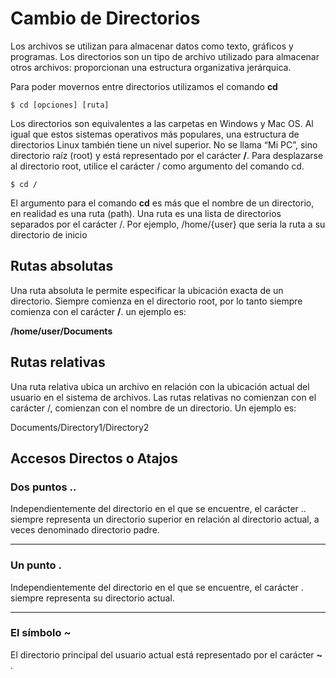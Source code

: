 # Cambio de Directorios

Los archivos se utilizan para almacenar datos como texto, gráficos y programas. Los directorios son un tipo de archivo utilizado para almacenar otros archivos: proporcionan una estructura organizativa jerárquica.

Para poder movernos entre directorios utilizamos el comando **cd**

```Linux
$ cd [opciones] [ruta]
```

Los directorios son equivalentes a las carpetas en Windows y Mac OS. Al igual que estos sistemas operativos más populares, una estructura de directorios Linux también tiene un nivel superior. No se llama “Mi PC”, sino directorio raíz (root) y está representado por el carácter **/**. Para desplazarse al directorio root, utilice el carácter / como argumento del comando cd.

```Linux
$ cd /
```

El argumento para el comando **cd** es más que el nombre de un directorio, en realidad es una ruta (path). Una ruta es una lista de directorios separados por el carácter /. Por ejemplo, /home/{user} que seria la ruta a su directorio de inicio


## Rutas absolutas

Una ruta absoluta le permite especificar la ubicación exacta de un directorio. Siempre comienza en el directorio root, por lo tanto siempre comienza con el carácter **/**. un ejemplo es:

**/home/user/Documents**


## Rutas relativas

Una ruta relativa ubica un archivo en relación con la ubicación actual del usuario en el sistema de archivos. Las rutas relativas no comienzan con el carácter /, comienzan con el nombre de un directorio. Un ejemplo es:

Documents/Directory1/Directory2

## Accesos Directos o Atajos 

### Dos puntos ..

Independientemente del directorio en el que se encuentre, el carácter .. siempre representa un directorio superior en relación al directorio actual, a veces denominado directorio padre. 

---

### Un punto .

Independientemente del directorio en el que se encuentre, el carácter . siempre representa su directorio actual. 

---

### El símbolo ~

El directorio principal del usuario actual está representado por el carácter **~** .









